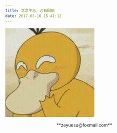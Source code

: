 ```yaml
---
title: 念念不忘，必有回响
date: 2017-08-10 15:41:12
---
```

![42](/images/avatar.png)





<center> **zeyuesu@foxmail.com** </center>
